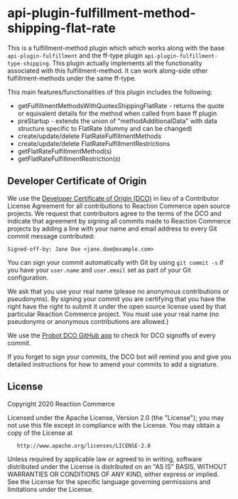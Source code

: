 # api-plugin-fulfillment-method-shipping-flat-rate

This is a fulfillment-method plugin which which works along with the base `api-plugin-fulfillment` and the ff-type plugin `api-plugin-fulfillment-type-shipping`. This plugin actually implements all the functionality associated with this fulfillment-method. It can work along-side other fulfillment-methods under the same ff-type.

This main features/functionalities of this plugin includes the following:
* getFulfillmentMethodsWithQuotesShippingFlatRate - returns the quote or equivalent details for the method when called from base ff plugin
* preStartup - extends the union of "methodAdditionalData" with data structure specific to FlatRate (dummy and can be changed)
* create/update/delete FlatRateFulfillmentMethods
* create/update/delete FlatRateFulfillmentRestrictions
* getFlatRateFulfillmentMethod(s)
* getFlatRateFulfillmentRestriction(s)

## Developer Certificate of Origin
We use the [Developer Certificate of Origin (DCO)](https://developercertificate.org/) in lieu of a Contributor License Agreement for all contributions to Reaction Commerce open source projects. We request that contributors agree to the terms of the DCO and indicate that agreement by signing all commits made to Reaction Commerce projects by adding a line with your name and email address to every Git commit message contributed:
```
Signed-off-by: Jane Doe <jane.doe@example.com>
```

You can sign your commit automatically with Git by using `git commit -s` if you have your `user.name` and `user.email` set as part of your Git configuration.

We ask that you use your real name (please no anonymous contributions or pseudonyms). By signing your commit you are certifying that you have the right have the right to submit it under the open source license used by that particular Reaction Commerce project. You must use your real name (no pseudonyms or anonymous contributions are allowed.)

We use the [Probot DCO GitHub app](https://github.com/apps/dco) to check for DCO signoffs of every commit.

If you forget to sign your commits, the DCO bot will remind you and give you detailed instructions for how to amend your commits to add a signature.

## License

   Copyright 2020 Reaction Commerce

   Licensed under the Apache License, Version 2.0 (the "License");
   you may not use this file except in compliance with the License.
   You may obtain a copy of the License at

       http://www.apache.org/licenses/LICENSE-2.0

   Unless required by applicable law or agreed to in writing, software
   distributed under the License is distributed on an "AS IS" BASIS,
   WITHOUT WARRANTIES OR CONDITIONS OF ANY KIND, either express or implied.
   See the License for the specific language governing permissions and
   limitations under the License.

